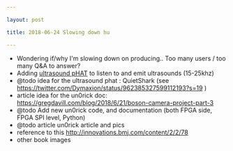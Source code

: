 ```yaml
---

layout: post

title: 2018-06-24 Slowing down hu

---
```



-   Wondering if/why I'm slowing down on producing.. Too many users /
    too many Q&A to answer?
-   Adding [ultrasound
    pHAT](https://github.com/kelu124/ultrasHound/tree/master/pHAT) to
    listen to and emit ultrasounds (15-25khz)
-   @todo idea for the ultrasound phat : QuietShark (see
    https://twitter.com/Dymaxion/status/962385327599112193?s=19 )
-   article idea for the un0rick doc:
    https://gregdavill.com/blog/2018/6/21/boson-camera-project-part-3
-   @todo Add new un0rick code, and documentation (both FPGA side, FPGA
    SPI level, Python)
-   @todo article un0rick article and pics
-   reference to this http://innovations.bmj.com/content/2/2/78
-   other book images

